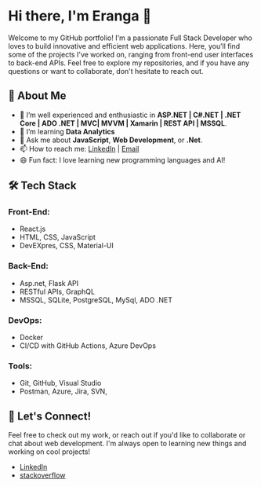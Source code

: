 # Hi there, I'm Eranga 👋
Welcome to my GitHub portfolio! I'm a passionate Full Stack Developer who loves to build innovative and efficient web applications. Here, you’ll find some of the projects I've worked on, ranging from front-end user interfaces to back-end APIs. Feel free to explore my repositories, and if you have any questions or want to collaborate, don't hesitate to reach out.

## 🚀 About Me
- 🔭 I’m well experienced and enthusiastic in **ASP.NET | C#.NET | .NET Core | ADO .NET | MVC| MVVM | Xamarin | REST API | MSSQL**.
- 🌱 I’m learning **Data Analytics**
- 💬 Ask me about **JavaScript**, **Web Development**, or **.Net**.
- 📫 How to reach me: [LinkedIn](www.linkedin.com/in/eranga-dayarathne) | [Email](eranga24sapumal@gmail.com)
- 😄 Fun fact: I love learning new programming languages and AI!

## 🛠️ Tech Stack

### Front-End:
- React.js
- HTML, CSS, JavaScript
- DevEXpres, CSS, Material-UI

### Back-End:
- Asp.net, Flask API
- RESTful APIs, GraphQL
- MSSQL, SQLite, PostgreSQL, MySql, ADO .NET

### DevOps:
- Docker
- CI/CD with GitHub Actions, Azure DevOps

### Tools:
- Git, GitHub, Visual Studio
- Postman, Azure, Jira, SVN,

## 🤝 Let's Connect!
Feel free to check out my work, or reach out if you'd like to collaborate or chat about web development. I'm always open to learning new things and working on cool projects!

- [LinkedIn](www.linkedin.com/in/eranga-dayarathne)
- [stackoverflow](https://stackoverflow.com/users/18541558/eranga-dayarathne)


